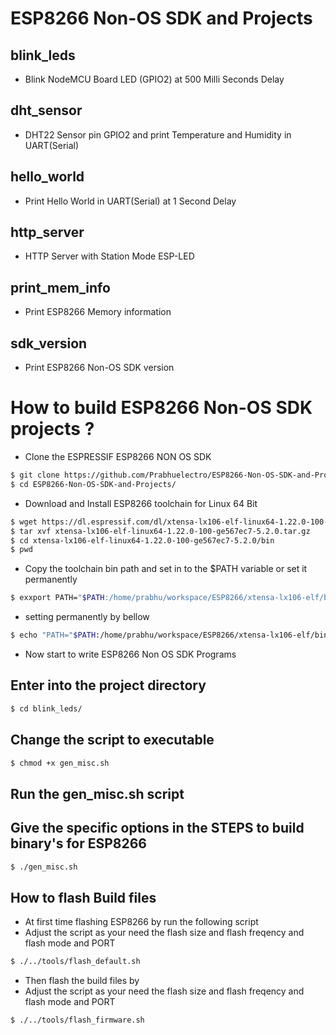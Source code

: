 # ESP8266 Non-OS SDK and Projects

## blink_leds
- Blink NodeMCU Board LED (GPIO2) at 500 Milli Seconds Delay

## dht_sensor
- DHT22 Sensor pin GPIO2 and print Temperature and Humidity in UART(Serial)
		
## hello_world
- Print Hello World in UART(Serial) at 1 Second Delay

## http_server
- HTTP Server with Station Mode ESP-LED 

## print_mem_info
- Print ESP8266 Memory information

## sdk_version
- Print ESP8266 Non-OS SDK version


# How to build ESP8266 Non-OS SDK projects ?

- Clone the ESPRESSIF ESP8266 NON OS SDK
```sh
$ git clone https://github.com/Prabhuelectro/ESP8266-Non-OS-SDK-and-Projects.git
$ cd ESP8266-Non-OS-SDK-and-Projects/
```
- Download and Install ESP8266 toolchain for Linux 64 Bit
```sh
$ wget https://dl.espressif.com/dl/xtensa-lx106-elf-linux64-1.22.0-100-ge567ec7-5.2.0.tar.gz
$ tar xvf xtensa-lx106-elf-linux64-1.22.0-100-ge567ec7-5.2.0.tar.gz
$ cd xtensa-lx106-elf-linux64-1.22.0-100-ge567ec7-5.2.0/bin
$ pwd
```
- Copy the toolchain bin path and set in to the $PATH variable or set it permanently
```sh
$ exxport PATH="$PATH:/home/prabhu/workspace/ESP8266/xtensa-lx106-elf/bin"
```
- setting permanently by bellow
```sh
$ echo "PATH="$PATH:/home/prabhu/workspace/ESP8266/xtensa-lx106-elf/bin"" >> ~/.bashrc
```

- Now start to write ESP8266 Non OS SDK Programs

## Enter into the project directory
```sh
$ cd blink_leds/
```

## Change the script to executable
```sh
$ chmod +x gen_misc.sh
```

## Run the gen_misc.sh script
## Give the specific options in the STEPS to build binary's for ESP8266
```sh
$ ./gen_misc.sh
```

## How to flash Build files
- At first time flashing ESP8266 by run the following script 
- Adjust the script as your need the flash size and flash freqency and flash mode and PORT 

```sh
$ ./../tools/flash_default.sh
```

- Then flash the build files by
- Adjust the script as your need the flash size and flash freqency and flash mode and PORT 
```sh
$ ./../tools/flash_firmware.sh
```
